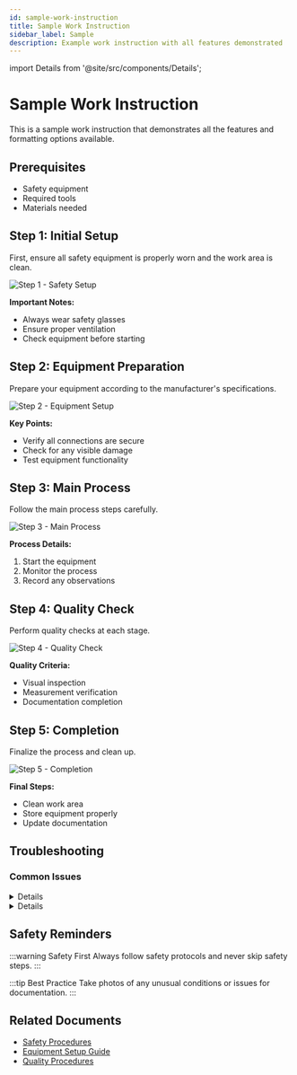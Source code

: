 ```yaml
---
id: sample-work-instruction
title: Sample Work Instruction
sidebar_label: Sample
description: Example work instruction with all features demonstrated
---
```


import Details from '@site/src/components/Details';

# Sample Work Instruction

This is a sample work instruction that demonstrates all the features and formatting options available.

## Prerequisites

- Safety equipment
- Required tools
- Materials needed

## Step 1: Initial Setup

First, ensure all safety equipment is properly worn and the work area is clean.

![Step 1 - Safety Setup](/img/products/laptops-desktops/IMG_2663.JPG)

**Important Notes:**
- Always wear safety glasses
- Ensure proper ventilation
- Check equipment before starting

## Step 2: Equipment Preparation

Prepare your equipment according to the manufacturer's specifications.

![Step 2 - Equipment Setup](/img/products/laptops-desktops/IMG_2722.JPG)

**Key Points:**
- Verify all connections are secure
- Check for any visible damage
- Test equipment functionality

## Step 3: Main Process

Follow the main process steps carefully.

![Step 3 - Main Process](/img/products/laptops-desktops/IMG_2743.JPG)

**Process Details:**
1. Start the equipment
2. Monitor the process
3. Record any observations

## Step 4: Quality Check

Perform quality checks at each stage.

![Step 4 - Quality Check](/img/products/laptops-desktops/IMG_2807.JPG)

**Quality Criteria:**
- Visual inspection
- Measurement verification
- Documentation completion

## Step 5: Completion

Finalize the process and clean up.

![Step 5 - Completion](/img/products/laptops-desktops/IMG_5521.JPG)

**Final Steps:**
- Clean work area
- Store equipment properly
- Update documentation

## Troubleshooting

### Common Issues

<Details summary="Issue 1: Equipment not starting">

![Troubleshooting 1](/img/products/laptops-desktops/IMG_5510.JPG)

**Solution:**
- Check power connections
- Verify safety switches
- Contact supervisor if needed

</Details>

<Details summary="Issue 2: Quality problems">

![Troubleshooting 2](/img/products/laptops-desktops/IMG_6679.JPEG)

**Solution:**
- Review process parameters
- Check equipment calibration
- Document the issue

</Details>

## Safety Reminders

:::warning Safety First
Always follow safety protocols and never skip safety steps.
:::

:::tip Best Practice
Take photos of any unusual conditions or issues for documentation.
:::

## Related Documents

- [Safety Procedures](/docs/work-instructions/safety-procedures)
- [Equipment Setup Guide](/docs/work-instructions/equipment-setup-example)
- [Quality Procedures](/docs/work-instructions)